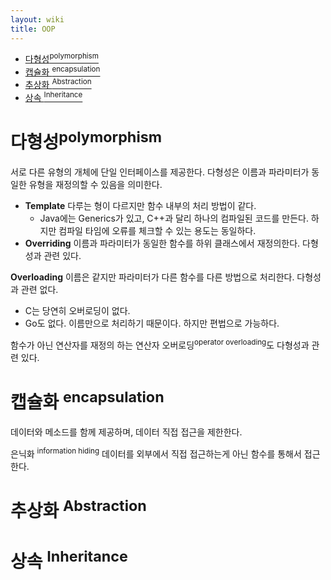 ```yaml
---
layout: wiki 
title: OOP
---
```


<!-- TOC -->

- [다형성<sup>polymorphism</sup>](#다형성polymorphism)
- [캡슐화 <sup>encapsulation</sup>](#캡슐화-encapsulation)
- [추상화 <sup>Abstraction</sup>](#추상화-abstraction)
- [상속 <sup>Inheritance</sup>](#상속-inheritance)

<!-- /TOC -->

# 다형성<sup>polymorphism</sup>
서로 다른 유형의 개체에 단일 인터페이스를 제공한다. 다형성은 이름과 파라미터가 동일한 유형을 재정의할 수 있음을 의미한다.

* **Template** 다루는 형이 다르지만 함수 내부의 처리 방법이 같다.
    * Java에는 Generics가 있고, C++과 달리 하나의 컴파일된 코드를 만든다. 하지만 컴파일 타임에 오류를 체크할 수 있는 용도는 동일하다.
* **Overriding** 이름과 파라미터가 동일한 함수를 하위 클래스에서 재정의한다. 다형성과 관련 있다.

**Overloading** 이름은 같지만 파라미터가 다른 함수를 다른 방법으로 처리한다. 다형성과 관련 없다.
* C는 당연히 오버로딩이 없다.
* Go도 없다. 이름만으로 처리하기 때문이다. 하지만 편법으로 가능하다.

함수가 아닌 연산자를 재정의 하는 연산자 오버로딩<sup>operator overloading</sup>도 다형성과 관련 있다.

# 캡슐화 <sup>encapsulation</sup>
데이터와 메소드를 함께 제공하며, 데이터 직접 접근을 제한한다.

은닉화 <sup>information hiding</sup> 데이터를 외부에서 직접 접근하는게 아닌 함수를 통해서 접근한다.

# 추상화 <sup>Abstraction</sup>

# 상속 <sup>Inheritance</sup>